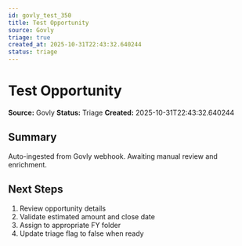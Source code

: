 ```yaml
---
id: govly_test_350
title: Test Opportunity
source: Govly
triage: true
created_at: 2025-10-31T22:43:32.640244
status: triage
---
```


# Test Opportunity

**Source:** Govly
**Status:** Triage
**Created:** 2025-10-31T22:43:32.640244

## Summary

Auto-ingested from Govly webhook. Awaiting manual review and enrichment.

## Next Steps

1. Review opportunity details
2. Validate estimated amount and close date
3. Assign to appropriate FY folder
4. Update triage flag to false when ready
